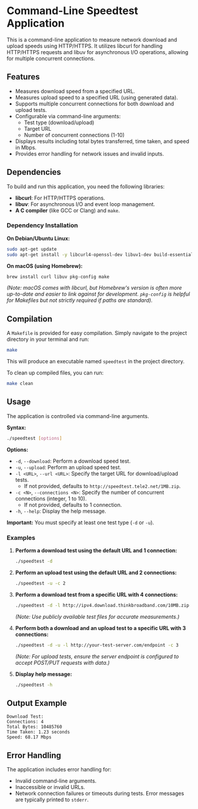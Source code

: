 # Command-Line Speedtest Application

This is a command-line application to measure network download and upload speeds using HTTP/HTTPS. It utilizes libcurl for handling HTTP/HTTPS requests and libuv for asynchronous I/O operations, allowing for multiple concurrent connections.

## Features

*   Measures download speed from a specified URL.
*   Measures upload speed to a specified URL (using generated data).
*   Supports multiple concurrent connections for both download and upload tests.
*   Configurable via command-line arguments:
    *   Test type (download/upload)
    *   Target URL
    *   Number of concurrent connections (1-10)
*   Displays results including total bytes transferred, time taken, and speed in Mbps.
*   Provides error handling for network issues and invalid inputs.

## Dependencies

To build and run this application, you need the following libraries:

*   **libcurl**: For HTTP/HTTPS operations.
*   **libuv**: For asynchronous I/O and event loop management.
*   **A C compiler** (like GCC or Clang) and `make`.

### Dependency Installation

**On Debian/Ubuntu Linux:**
```bash
sudo apt-get update
sudo apt-get install -y libcurl4-openssl-dev libuv1-dev build-essential
```

**On macOS (using Homebrew):**
```bash
brew install curl libuv pkg-config make
```
*(Note: macOS comes with libcurl, but Homebrew's version is often more up-to-date and easier to link against for development. `pkg-config` is helpful for Makefiles but not strictly required if paths are standard).*

## Compilation

A `Makefile` is provided for easy compilation. Simply navigate to the project directory in your terminal and run:

```bash
make
```
This will produce an executable named `speedtest` in the project directory.

To clean up compiled files, you can run:
```bash
make clean
```

## Usage

The application is controlled via command-line arguments.

**Syntax:**
```bash
./speedtest [options]
```

**Options:**

*   `-d`, `--download`: Perform a download speed test.
*   `-u`, `--upload`: Perform an upload speed test.
*   `-l <URL>`, `--url <URL>`: Specify the target URL for download/upload tests.
    *   If not provided, defaults to `http://speedtest.tele2.net/1MB.zip`.
*   `-c <N>`, `--connections <N>`: Specify the number of concurrent connections (integer, 1 to 10).
    *   If not provided, defaults to 1 connection.
*   `-h`, `--help`: Display the help message.

**Important:** You must specify at least one test type (`-d` or `-u`).

### Examples

1.  **Perform a download test using the default URL and 1 connection:**
    ```bash
    ./speedtest -d
    ```

2.  **Perform an upload test using the default URL and 2 connections:**
    ```bash
    ./speedtest -u -c 2
    ```

3.  **Perform a download test from a specific URL with 4 connections:**
    ```bash
    ./speedtest -d -l http://ipv4.download.thinkbroadband.com/10MB.zip -c 4
    ```
    *(Note: Use publicly available test files for accurate measurements.)*

4.  **Perform both a download and an upload test to a specific URL with 3 connections:**
    ```bash
    ./speedtest -d -u -l http://your-test-server.com/endpoint -c 3
    ```
    *(Note: For upload tests, ensure the server endpoint is configured to accept POST/PUT requests with data.)*

5.  **Display help message:**
    ```bash
    ./speedtest -h
    ```

## Output Example

```
Download Test:
Connections: 4
Total Bytes: 10485760
Time Taken: 1.23 seconds
Speed: 68.17 Mbps
```

## Error Handling

The application includes error handling for:
*   Invalid command-line arguments.
*   Inaccessible or invalid URLs.
*   Network connection failures or timeouts during tests.
Error messages are typically printed to `stderr`.
```
